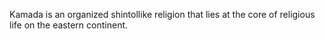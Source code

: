 Kamada is an organized shintollike religion that lies at the core of religious life on the eastern continent. 